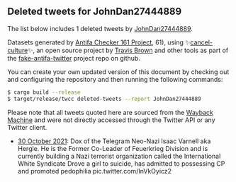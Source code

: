 ## Deleted tweets for JohnDan27444889

The list below includes 1 deleted tweets by
[JohnDan27444889](https://twitter.com/JohnDan27444889).



Datasets generated by [Antifa Checker 161 Project](https://twitter.com/antifacheck161), 61), using ✨[cancel-culture](https://github.com/travisbrown/cancel-culture)✨, an open source project by 
[Travis Brown](https://twitter.com/travisbrown) and other tools as part of the 
[fake-antifa-twitter](https://github.com/antifacheck161/fake-antifa-twitter) project repo on github.

You can create your own updated version of this document by checking out and configuring the
repository and then running the following commands:

```bash
$ cargo build --release
$ target/release/twcc deleted-tweets --report JohnDan27444889
```

Please note that all tweets quoted here are sourced from the
[Wayback Machine](https://web.archive.org) and were not directly accessed through the Twitter API or
any Twitter client.

* [30 October 2021](https://web.archive.org/web/20211030182341/https://twitter.com/JohnDan27444889/status/1454514320356872194): Dox of the Telegram Neo-Nazi Isaac Varnell aka Hergle. He is the Former Co-Leader of Feuerkrieg Division and is currently building a Nazi terrorist organization called the International White Syndicate Drove a girl to suicide, has admitted to possessing CP and promoted pedophilia pic.twitter.com/InVkOyicz2 <!--1454514320356872194-->
